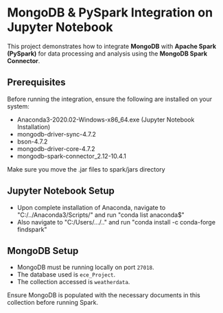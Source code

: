 # MongoDB & PySpark Integration on Jupyter Notebook

This project demonstrates how to integrate **MongoDB** with **Apache Spark (PySpark)** for data processing and analysis using the **MongoDB Spark Connector**.

## Prerequisites

Before running the integration, ensure the following are installed on your system:

- Anaconda3-2020.02-Windows-x86_64.exe (Jupyter Notebook Installation)
- mongodb-driver-sync-4.7.2
- bson-4.7.2
- mongodb-driver-core-4.7.2
- mongodb-spark-connector_2.12-10.4.1

Make sure you move the .jar files to spark/jars directory

## Jupyter Notebook Setup

- Upon complete installation of Anaconda, navigate to "C:/../Anaconda3/Scripts/" and run "conda list anaconda$"
- Also navigate to "C:/Users/.../.." and run "conda install -c conda-forge findspark" 

## MongoDB Setup

- MongoDB must be running locally on port `27018`.
- The database used is `ece_Project`.
- The collection accessed is `weatherdata`.

Ensure MongoDB is populated with the necessary documents in this collection before running Spark.
